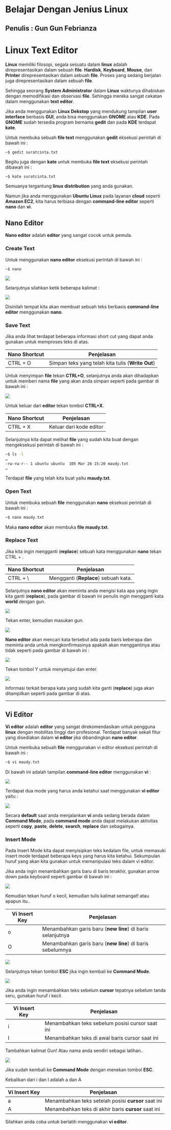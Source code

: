 # Belajar Dengan Jenius Linux

## Penulis : Gun Gun Febrianza

# Linux Text Editor

**Linux** memiliki filosopi, segala sesuatu dalam **linux** adalah direpresentasikan dalam sebuah **file**. **Hardisk**, **Keyboard**, **Mouse**, dan **Printer** direpresentasikan dalam sebuah **file**. Proses yang sedang berjalan juga direpresentasikan dalam sebuah **file**.

Sehingga seorang **System Administrator** dalam **Linux** waktunya dihabiskan dengan memodifikasi dan observasi **file**. Sehingga mereka sangat cekatan dalam menggunakan **text editor**.

Jika anda menggunakan **Linux Dekstop** yang mendukung tampilan **user interface** berbasis **GUI**, anda bisa menggunakan **GNOME** atau **KDE**. Pada **GNOME** sudah tersedia program bernama **gedit** dan pada **KDE** terdapat **kate**.

Untuk membuka sebuah **file text** menggunakan **gedit** eksekusi perintah di bawah ini :

```
~$ gedit suratcinta.txt
```

Begitu juga dengan **kate** untuk membuka **file text** eksekusi perintah dibawah ini :

```bash
~$ kate suratcinta.txt
```

Semuanya tergantung **linux distribution** yang anda gunakan.

Namun jika anda menggunakan **Ubuntu Linux** pada layanan **cloud** seperti **Amazon EC2**, kita harus terbiasa dengan **command-line editor** seperti **nano** dan **vi**.

## Nano Editor

**Nano editor** adalah **editor** yang sangat cocok untuk pemula.

### Create Text

Untuk menggunakan **nano editor** eksekusi perintah di bawah ini :

```bash
~$ nano
```

<img src="../assets/Editor-Nano.png" style="zoom:90%;" />

Selanjutnya silahkan ketik beberapa kalimat :

<img src="../assets/Editor-Nano2.png" style="zoom:90%;" />

Disinilah tempat kita akan membuat sebuah teks berbasis **command-line editor** menggunakan **nano**.

### Save Text

Jika anda lihat terdapat beberapa informasi short cut yang dapat anda gunakan untuk memproses teks di atas.

| Nano Shortcut | Penjelasan                                        |
| ------------- | ------------------------------------------------- |
| CTRL + O      | Simpan teks yang telah kita tulis (**Write Out**) |

Untuk menyimpan **file** tekan **CTRL+O**, selanjutnya anda akan dihadapkan untuk memberi nama **file** yang akan anda simpan seperti pada gambar di bawah ini :

<img src="../assets/Editor-Nano3.png" style="zoom:90%;" />

Untuk keluar dari **editor** tekan tombol **CTRL+X**.

| Nano Shortcut | Penjelasan              |
| ------------- | ----------------------- |
| CTRL + X      | Keluar dari kode editor |

Selanjutnya kita dapat melihat **file** yang sudah kita buat dengan mengeksekusi perintah di bawah ini :

```bash
~$ ls -l
…
-rw-rw-r-- 1 ubuntu ubuntu  105 Mar 26 15:20 maudy.txt
…
```

Terdapat **file** yang telah kita buat yaitu **maudy.txt**.

### Open Text

Untuk membuka sebuah **file** menggunakan **nano** eksekusi perintah di bawah ini :

```bash
~$ nano maudy.txt
```

Maka **nano editor** akan membuka **file maudy.txt**.

### Replace Text

Jika kita ingin mengganti (**replace**) sebuah kata menggunakan **nano** tekan CTRL + \.

| Nano Shortcut | Penjelasan                           |
| ------------- | ------------------------------------ |
| CTRL + \      | Mengganti (**Replace**) sebuah kata. |

Selanjutnya **nano editor** akan meminta anda mengisi kata apa yang ingin kita ganti (**replace**), pada gambar di bawah ini penulis ingin mengganti kata **world** dengan gun.

<img src="../assets/Editor-Nano4.png" style="zoom:90%;" />

Tekan enter, kemudian masukan gun.

<img src="../assets/Editor-Nano5.png" style="zoom:90%;" />

**Nano editor** akan mencari kata tersebut ada pada baris keberapa dan meminta anda untuk mengkonfirmasinya apakah akan menggantinya atau tidak seperti pada gambar di bawah ini :

<img src="../assets/Editor-Nano6.png" style="zoom:90%;" />

Tekan tombol Y untuk menyetujui dan enter.

<img src="../assets/Editor-Nano7.png" style="zoom:90%;" />

Informasi terkait berapa kata yang sudah kita ganti (**replace**) juga akan ditampilkan seperti pada gambar di atas.

--------------



## Vi Editor

**Vi editor** adalah **editor** yang sangat direkomendasikan untuk pengguna **linux** dengan mobilitas tinggi dan profesional. Terdapat banyak sekali fitur yang disediakan dalam **vi editor** jika dibandingkan **nano editor**.

Untuk membuka sebuah **file** menggunakan vi editor eksekusi perintah di bawah ini :

```bash
~$ vi maudy.txt
```

Di bawah ini adalah tampilan **command-line editor** menggunakan **vi** :

<img src="../assets/Editor-Vi.png" style="zoom:90%;" />

Terdapat dua mode yang harus anda ketahui saat menggunakan **vi editor** yaitu :

<img src="../assets/Editor-Vi2.png" style="zoom:90%;" />

Secara **default** saat anda menjalankan **vi** anda sedang berada dalam **Command Mode**, pada **command mode** anda dapat melakukan aktivitas seperti **copy**, **paste**, **delete**, **search**, **replace** dan sebagainya.

### Insert Mode

Pada Insert Mode kita dapat menyisipkan teks kedalam file, untuk memasuki insert mode terdapat beberapa keys yang harus kita ketahui. Sekumpulan huruf yang akan kita gunakan untuk memanipulasi teks dalam vi editor.

Jika anda ingin menambahkan garis baru di baris terakhir, gunakan arrow down pada keyboard seperti gambar di bawah ini :

<img src="../assets/Editor-Vi3.png" style="zoom:90%;" />

Kemudian tekan huruf o kecil, kemudian tulis kalimat semangat! atau apapun itu..

| Vi Insert Key | Penjelasan                                                 |
| ------------- | ---------------------------------------------------------- |
| o             | Menambahkan garis baru (**new line**) di baris selanjutnya |
| O             | Menambahkan garis baru (**new line**) di baris sebelumnya  |

<img src="../assets/Editor-Vi4.png" style="zoom:90%;" />

Selanjutnya tekan tombol **ESC** jika ingin kembali ke **Command Mode**.

<img src="../assets/Editor-Vi5.png" style="zoom:90%;" />

Jika anda ingin menambahkan teks sebelum **cursor** tepatnya sebelum tanda seru, gunakan huruf i kecil.

| Vi Insert Key | Penjelasan                                      |
| ------------- | ----------------------------------------------- |
| i             | Menambahkan teks sebelum posisi cursor saat ini |
| I             | Menambahkan teks di awal baris cursor saat ini  |

Tambahkan kalimat Gun! Atau nama anda sendiri sebagai latihan..

<img src="../assets/Editor-Vi6.png" style="zoom:90%;" />

Jika sudah kembali ke **Command Mode** dengan menekan tombol **ESC**.

Kebalikan dari i dan I adalah a dan A

| Vi Insert Key | Penjelasan                                          |
| ------------- | --------------------------------------------------- |
| a             | Menambahkan teks setelah posisi **cursor** saat ini |
| A             | Menambahkan teks di akhir baris **cursor** saat ini |

Silahkan anda coba untuk berlatih menggunakan **vi editor**.

